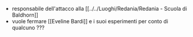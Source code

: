 - responsabile dell'attacco alla [[../../Luoghi/Redania/Redania - Scuola di Baldhorn]] 
- vuole fermare [[Eveline Bardi]] e i suoi esperimenti per conto di qualcuno ???